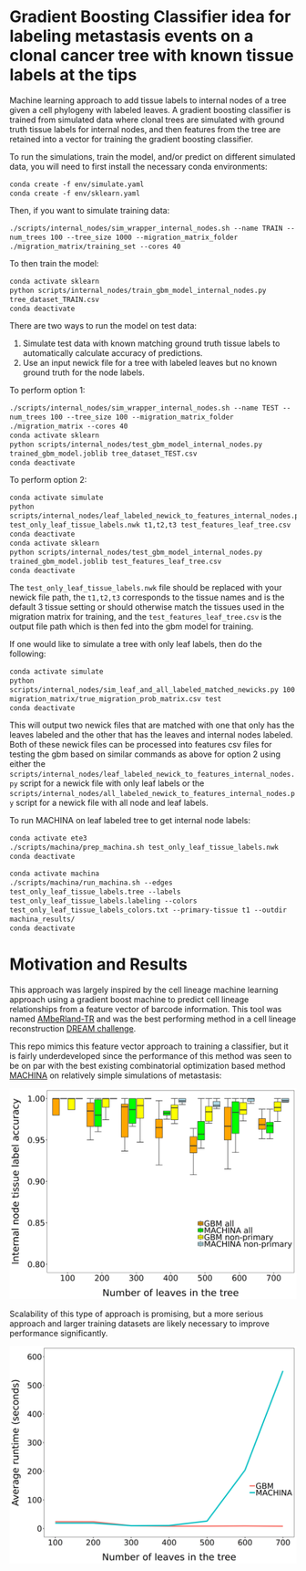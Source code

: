 # Gradient Boosting Classifier idea for labeling metastasis events on a clonal cancer tree with known tissue labels at the tips
Machine learning approach to add tissue labels to internal nodes of a tree given a cell phylogeny with labeled leaves. A gradient boosting classifier is trained from simulated data where clonal trees are simulated with ground truth tissue labels for internal nodes, and then features from the tree are retained into a vector for training the gradient boosting classifier.

To run the simulations, train the model, and/or predict on different simulated data, you will need to first install the necessary conda environments:

```
conda create -f env/simulate.yaml
conda create -f env/sklearn.yaml
```

Then, if you want to simulate training data:
```
./scripts/internal_nodes/sim_wrapper_internal_nodes.sh --name TRAIN --num_trees 100 --tree_size 1000 --migration_matrix_folder ./migration_matrix/training_set --cores 40
```

To then train the model:
```
conda activate sklearn
python scripts/internal_nodes/train_gbm_model_internal_nodes.py tree_dataset_TRAIN.csv 
conda deactivate
```

There are two ways to run the model on test data:

1. Simulate test data with known matching ground truth tissue labels to automatically calculate accuracy of predictions.
2. Use an input newick file for a tree with labeled leaves but no known ground truth for the node labels.

To perform option 1:
```
./scripts/internal_nodes/sim_wrapper_internal_nodes.sh --name TEST --num_trees 100 --tree_size 100 --migration_matrix_folder ./migration_matrix --cores 40
conda activate sklearn
python scripts/internal_nodes/test_gbm_model_internal_nodes.py trained_gbm_model.joblib tree_dataset_TEST.csv
conda deactivate
```

To perform option 2:
```
conda activate simulate
python scripts/internal_nodes/leaf_labeled_newick_to_features_internal_nodes.py test_only_leaf_tissue_labels.nwk t1,t2,t3 test_features_leaf_tree.csv
conda deactivate
conda activate sklearn
python scripts/internal_nodes/test_gbm_model_internal_nodes.py trained_gbm_model.joblib test_features_leaf_tree.csv
conda deactivate
```

The `test_only_leaf_tissue_labels.nwk` file should be replaced with your newick file path, the `t1,t2,t3` corresponds to the tissue names and is the default 3 tissue setting or should otherwise match the tissues used in the migration matrix for training, and the `test_features_leaf_tree.csv` is the output file path which is then fed into the gbm model for training.

If one would like to simulate a tree with only leaf labels, then do the following:
```
conda activate simulate
python scripts/internal_nodes/sim_leaf_and_all_labeled_matched_newicks.py 100 migration_matrix/true_migration_prob_matrix.csv test
conda deactivate
```

This will output two newick files that are matched with one that only has the leaves labeled and the other that has the leaves and internal nodes labeled. Both of these newick files can be processed into features csv files for testing the gbm based on similar commands as above for option 2 using either the `scripts/internal_nodes/leaf_labeled_newick_to_features_internal_nodes.py` script for a newick file with only leaf labels or the `scripts/internal_nodes/all_labeled_newick_to_features_internal_nodes.py` script for a newick file with all node and leaf labels.


To run MACHINA on leaf labeled tree to get internal node labels:
```
conda activate ete3
./scripts/machina/prep_machina.sh test_only_leaf_tissue_labels.nwk
conda deactivate
```

```
conda activate machina
./scripts/machina/run_machina.sh --edges test_only_leaf_tissue_labels.tree --labels test_only_leaf_tissue_labels.labeling --colors test_only_leaf_tissue_labels_colors.txt --primary-tissue t1 --outdir machina_results/
conda deactivate
```

# Motivation and Results

This approach was largely inspired by the cell lineage machine learning approach using a gradient boost machine to predict cell lineage relationships from a feature vector of barcode information. This tool was named [AMbeRland-TR](https://academic.oup.com/nargab/article/5/3/lqad077/7246553) and was the best performing method in a cell lineage reconstruction [DREAM challenge](https://www.sciencedirect.com/science/article/pii/S2405471221001940).

This repo mimics this feature vector approach to training a classifier, but it is fairly underdeveloped since the performance of this method was seen to be on par with the best existing combinatorial optimization based method [MACHINA](https://github.com/raphael-group/machina) on relatively simple simulations of metastasis:

![Alt text](/results/range_sizes_trueMM_parallel_compare_gbm_machina_11_14_23/accuracy_gbm_machina.png?raw=true "Performance of this GBM approach compared to MACHINA.")

Scalability of this type of approach is promising, but a more serious approach and larger training datasets are likely necessary to improve performance significantly.

![Alt text](/results/range_sizes_trueMM_parallel_compare_gbm_machina_11_14_23/time_plot.png?raw=true "Runtime for this GBM approach compared to MACHINA as a function of the number of tips in the clone tree.")




